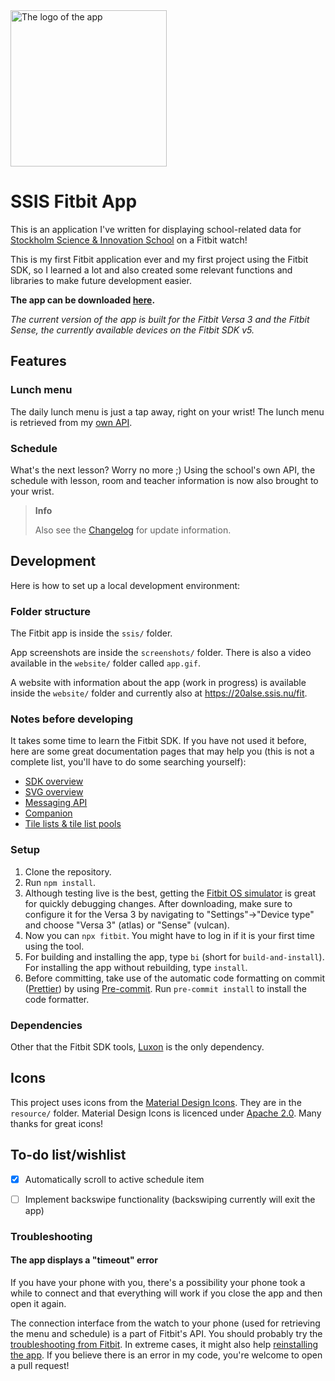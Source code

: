 <img alt="The logo of the app" src="resources/app_logo_svg.svg" width="250"/>

# SSIS Fitbit App

This is an application I've written for displaying school-related data for [Stockholm Science & Innovation School](https://ssis.se)
on a Fitbit watch!

This is my first Fitbit application ever and my first project using the Fitbit SDK, so I learned a lot and also created some relevant functions
and libraries to make future development easier.

**The app can be downloaded [here](https://gallery.fitbit.com/details/8c504a85-a012-43f9-b302-378a9396a3e1).**

_The current version of the app is built for the Fitbit Versa 3 and the Fitbit Sense, the currently available devices on the Fitbit SDK v5._

## Features

### Lunch menu

The daily lunch menu is just a tap away, right on your wrist! The lunch menu is retrieved from my [own API](https://lunchmeny.albins.website).

### Schedule

What's the next lesson? Worry no more ;) Using the school's own API, the schedule with lesson, room and teacher information is now also brought
to your wrist.

> **Info**
>
> Also see the [Changelog](CHANGELOG.md) for update information.

## Development

Here is how to set up a local development environment:

### Folder structure

The Fitbit app is inside the `ssis/` folder.

App screenshots are inside the `screenshots/` folder. There is also a video available in the `website/` folder
called `app.gif`.

A website with information about the app (work in progress) is available inside the `website/` folder and currently
also at https://20alse.ssis.nu/fit.

### Notes before developing

It takes some time to learn the Fitbit SDK. If you have not used it before, here are some great documentation pages that may help you
(this is not a complete list, you'll have to do some searching yourself):

- [SDK overview](https://dev.fitbit.com/build/guides/application/)
- [SVG overview](https://dev.fitbit.com/build/guides/user-interface/svg/)
- [Messaging API](https://dev.fitbit.com/build/guides/communications/messaging/)
- [Companion](https://dev.fitbit.com/build/guides/companion/)
- [Tile lists & tile list pools](https://dev.fitbit.com/build/guides/user-interface/svg-components/views/#tile-list)

### Setup

1. Clone the repository.
2. Run `npm install`.
3. Although testing live is the best, getting the [Fitbit OS simulator]() is great for quickly debugging changes.
   After downloading, make sure to configure it for the Versa 3 by navigating to "Settings"->"Device type" and choose "Versa 3" (atlas)
   or "Sense" (vulcan).
4. Now you can `npx fitbit`. You might have to log in if it is your first time using the tool.
5. For building and installing the app, type `bi` (short for `build-and-install`). For installing the app without rebuilding,
   type `install`.
6. Before committing, take use of the automatic code formatting on commit ([Prettier](https://prettier.io/)) by using [Pre-commit](https://pre-commit.com/).
   Run `pre-commit install` to install the code formatter.

### Dependencies

Other that the Fitbit SDK tools, [Luxon](https://moment.github.io/luxon/) is the only dependency.

## Icons

This project uses icons from the [Material Design Icons](https://pictogrammers.com/library/mdi/). They are in the `resource/` folder.
Material Design Icons is licenced under [Apache 2.0](https://github.com/google/material-design-icons/blob/master/LICENSE). Many thanks for great icons!

## To-do list/wishlist

- [x] Automatically scroll to active schedule item

- [ ] Implement backswipe functionality (backswiping currently will exit the app)

### Troubleshooting

#### The app displays a "timeout" error

If you have your phone with you, there's a possibility your phone took a while to connect and that everything will work if you close the app and then open it again.

The connection interface from the watch to your phone (used for retrieving the menu and schedule) is a part of Fitbit's API.
You should probably try the [troubleshooting from Fitbit](https://help.fitbit.com/articles/en_US/Help_article/1866.htm). In extreme cases, it might also help [reinstalling the app](https://community.fitbit.com/t5/SDK-Development/Companion-app-is-not-loading-in-the-Fitbit-App/td-p/2487225).
If you believe there is an error in my code, you're welcome to open a pull request!
